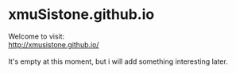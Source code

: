 # xmuSistone.github.io
Welcome to visit:<br>
http://xmusistone.github.io/<br><br>
It's empty at this moment, but i will add something interesting later.
